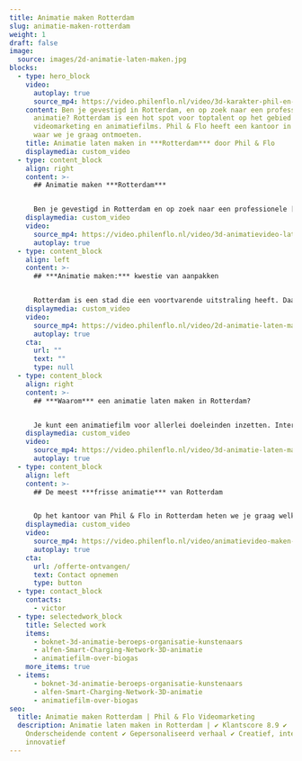 ```yaml
---
title: Animatie maken Rotterdam
slug: animatie-maken-rotterdam
weight: 1
draft: false
image:
  source: images/2d-animatie-laten-maken.jpg
blocks:
  - type: hero_block
    video:
      autoplay: true
      source_mp4: https://video.philenflo.nl/video/3d-karakter-phil-en-flo.mp4
    content: Ben je gevestigd in Rotterdam, en op zoek naar een professionele
      animatie? Rotterdam is een hot spot voor toptalent op het gebied van
      videomarketing en animatiefilms. Phil & Flo heeft een kantoor in Rotterdam
      waar we je graag ontmoeten.
    title: Animatie laten maken in ***Rotterdam*** door Phil & Flo
    displaymedia: custom_video
  - type: content_block
    align: right
    content: >-
      ## Animatie maken ***Rotterdam***


      Ben je gevestigd in Rotterdam en op zoek naar een professionele [animatie](https://www.philenflo.nl/oplossingen/animatie-laten-maken/)? Bij ons kun je rekenen op een professionele aanpak waar we je betrekken in concepten en scripts en al het technische werk van animeren uit laten voeren door onze ervaren vakmensen.
    displaymedia: custom_video
    video:
      source_mp4: https://video.philenflo.nl/video/3d-animatievideo-laten-maken-phil-en-flo.mp4
      autoplay: true
  - type: content_block
    align: left
    content: >-
      ## ***Animatie maken:*** kwestie van aanpakken


      Rotterdam is een stad die een voortvarende uitstraling heeft. Daarom vestigen bedrijven zich er graag: Rotterdam ademt een sfeer van aanpakken. Zo maken we ook een animatiefilm voor je. Met een projectmanager spreek je een planning en concepten af en we gaan aan de slag. Voordat de handen van onze animators weer terug in de mouwen kunnen, zorgen we ervoor dat de animatie goed bij je past en dat je er helemaal tevreden over bent. Natuurlijk mag je altijd feedback geven, want het is immers jouw animatie.
    displaymedia: custom_video
    video:
      source_mp4: https://video.philenflo.nl/video/2d-animatie-laten-maken-phil-en-flo2.mp4
      autoplay: true
    cta:
      url: ""
      text: ""
      type: null
  - type: content_block
    align: right
    content: >-
      ## ***Waarom*** een animatie laten maken in Rotterdam?


      Je kunt een animatiefilm voor allerlei doeleinden inzetten. Interne communicatie, een [promotiefilmpje](https://www.philenflo.nl/promotiefilm-laten-maken/), [uitleg](https://www.philenflo.nl/uitleganimatie-laten-maken/) verzorgen — de dynamische en visuele stijl van een animatie kun je niet evenaren met tekst of een statische afbeelding. Wil je ook zorgen dat niemand je boodschap mist? Ontdek dan wat animatie allemaal voor jou te bieden heeft: van [reclame](https://www.philenflo.nl/commercial-laten-maken/) tot interne communicatie, van social media campaign tot [explanimatio](https://www.philenflo.nl/explanimation-laten-maken/)n van je jaarverslag. Wij maken het voor je.
    displaymedia: custom_video
    video:
      source_mp4: https://video.philenflo.nl/video/3d-animatie-laten-maken-phil-en-flo1.mp4
      autoplay: true
  - type: content_block
    align: left
    content: >-
      ## De meest ***frisse animatie*** van Rotterdam


      Op het kantoor van Phil & Flo in Rotterdam heten we je graag welkom om onder het genot van een bakkie pleur te komen praten. Geheel vrijblijvend natuurlijk. Of we komen bij jou langs. Je kunt ook alvast een kijkje nemen op onze website. Daar vindt je een groot aanbod aan [cases](https://www.philenflo.nl/portfolio/) die we al gedaan hebben en waar we erg trots op zijn.
    displaymedia: custom_video
    video:
      source_mp4: https://video.philenflo.nl/video/animatievideo-maken-phil-en-flo.mp4
      autoplay: true
    cta:
      url: /offerte-ontvangen/
      text: Contact opnemen
      type: button
  - type: contact_block
    contacts:
      - victor
  - type: selectedwork_block
    title: Selected work
    items:
      - boknet-3d-animatie-beroeps-organisatie-kunstenaars
      - alfen-Smart-Charging-Network-3D-animatie
      - animatiefilm-over-biogas
    more_items: true
  - items:
      - boknet-3d-animatie-beroeps-organisatie-kunstenaars
      - alfen-Smart-Charging-Network-3D-animatie
      - animatiefilm-over-biogas
seo:
  title: Animatie maken Rotterdam | Phil & Flo Videomarketing
  description: Animatie laten maken in Rotterdam | ✔ Klantscore 8.9 ✔
    Onderscheidende content ✔ Gepersonaliseerd verhaal ✔ Creatief, interactief &
    innovatief
---
```

